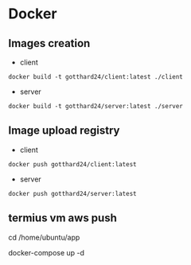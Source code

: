 # Docker

## Images creation
- client
```shell
docker build -t gotthard24/client:latest ./client
```
- server
```
docker build -t gotthard24/server:latest ./server
```

## Image upload registry
- client
```shell
docker push gotthard24/client:latest
```
- server
```shell
docker push gotthard24/server:latest
```

## termius vm aws push

cd /home/ubuntu/app 

docker-compose up -d